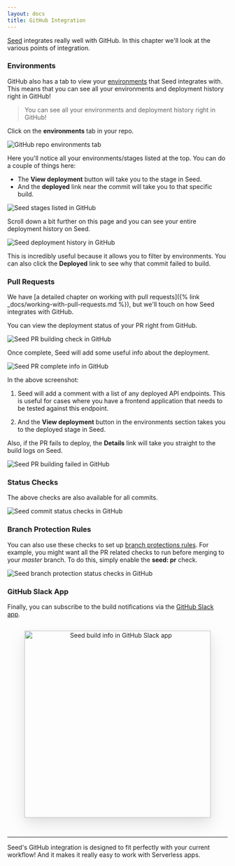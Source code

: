 ```yaml
---
layout: docs
title: GitHub Integration
---
```


[Seed](/) integrates really well with GitHub. In this chapter we'll look at the various points of integration.

### Environments

GitHub also has a tab to view your [environments](https://help.github.com/en/articles/viewing-deployment-activity-for-your-repository) that Seed integrates with. This means that you can see all your environments and deployment history right in GitHub!

> You can see all your environments and deployment history right in GitHub!

Click on the **environments** tab in your repo.

![GitHub repo environments tab](/assets/docs/github-integration/github-repo-environments-tab.png)

Here you'll notice all your environments/stages listed at the top. You can do a couple of things here:

- The **View deployment** button will take you to the stage in Seed.
- And the **deployed** link near the commit will take you to that specific build.

![Seed stages listed in GitHub](/assets/docs/github-integration/seed-stages-listed-in-github.png)

Scroll down a bit further on this page and you can see your entire deployment history on Seed.

![Seed deployment history in GitHub](/assets/docs/github-integration/seed-deployment-history-in-github.png)

This is incredibly useful because it allows you to filter by environments. You can also click the **Deployed** link to see why that commit failed to build.

### Pull Requests

We have [a detailed chapter on working with pull requests]({% link _docs/working-with-pull-requests.md %}), but we'll touch on how Seed integrates with GitHub.

You can view the deployment status of your PR right from GitHub.

![Seed PR building check in GitHub](/assets/docs/github-integration/seed-pr-building-check-progress-in-github.png)

Once complete, Seed will add some useful info about the deployment.

![Seed PR complete info in GitHub](/assets/docs/github-integration/seed-pr-complete-info-in-github.png)

In the above screenshot:

1. Seed will add a comment with a list of any deployed API endpoints. This is useful for cases where you have a frontend application that needs to be tested against this endpoint.

2. And the **View deployment** button in the environments section takes you to the deployed stage in Seed.

Also, if the PR fails to deploy, the **Details** link will take you straight to the build logs on Seed.

![Seed PR building failed in GitHub](/assets/docs/github-integration/seed-pr-building-failed-in-github.png)

### Status Checks

The above checks are also available for all commits. 

![Seed commit status checks in GitHub](/assets/docs/github-integration/seed-commit-status-checks-in-github.png)

### Branch Protection Rules

You can also use these checks to set up [branch protections rules](https://help.github.com/en/articles/configuring-protected-branches). For example, you might want all the PR related checks to run before merging to your _master_ branch. To do this, simply enable the **seed: pr** check.

![Seed branch protection status checks in GitHub](/assets/docs/github-integration/seed-branch-protection-status-checks-in-github.png)

### GitHub Slack App

Finally, you can subscribe to the build notifications via the [GitHub Slack app](https://slack.github.com).

<div style="text-align: center">
  <img style="margin: 15px 0 30px; box-shadow: 0 15px 35px rgba(0,0,0,.1),0 5px 15px rgba(0,0,0,.04)" alt="Seed build info in GitHub Slack app" src="/assets/docs/github-integration/seed-info-in-github-slack-app.png" width="426" />
</div>

---

Seed's GitHub integration is designed to fit perfectly with your current workflow! And it makes it really easy to work with Serverless apps.
